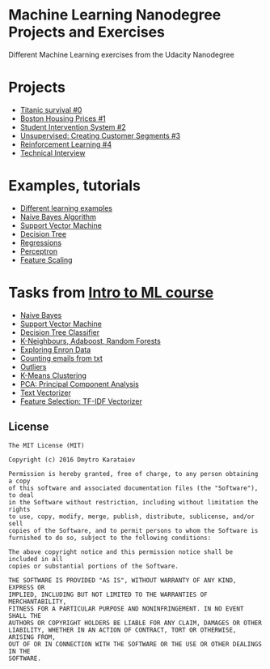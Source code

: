 # Machine Learning Nanodegree Projects and Exercises
Different Machine Learning exercises from the Udacity Nanodegree

# Projects
* [Titanic survival #0](titanic/)
* [Boston Housing Prices #1](boston_housing/)
* [Student Intervention System #2](student_intervention/)
* [Unsupervised: Creating Customer Segments #3](creating_customer_segments/)
* [Reinforcement Learning #4](smartcab/)
* [Technical Interview](learning/algorithms/technical/)

# Examples, tutorials
* [Different learning examples](learning/algorithms)
* [Naive Bayes Algorithm](learning/algorithms/nb)
* [Support Vector Machine](learning/algorithms/svm)
* [Decision Tree](learning/algorithms/dtree)
* [Regressions](learning/algorithms/regression)
* [Perceptron](learning/algorithms/perceptron)
* [Feature Scaling](learning/FeatureScaling.py)

# Tasks from [Intro to ML course](https://www.udacity.com/course/intro-to-machine-learning--ud120)
* [Naive Bayes](learning/ud120-projects/naive_bayes)
* [Support Vector Machine](learning/ud120-projects/svm)
* [Decision Tree Classifier](learning/ud120-projects/decision_tree)
* [K-Neighbours, Adaboost, Random Forests](learning/ud120-projects/choose_your_own)
* [Exploring Enron Data](learning/ud120-projects/datasets_questions)
* [Counting emails from txt](learning/ud120-projects/final_project/poi_names.py)
* [Outliers](learning/ud120-projects/outliers)
* [K-Means Clustering](learning/ud120-projects/k_means)
* [PCA: Principal Component Analysis](learning/ud120-projects/pca)
* [Text Vectorizer](learning/ud120-projects/text_learning)
* [Feature Selection: TF-IDF Vectorizer](learning/ud120-projects/feature_selection)

License
-------

	The MIT License (MIT)

	Copyright (c) 2016 Dmytro Karataiev

	Permission is hereby granted, free of charge, to any person obtaining a copy
	of this software and associated documentation files (the "Software"), to deal
	in the Software without restriction, including without limitation the rights
	to use, copy, modify, merge, publish, distribute, sublicense, and/or sell
	copies of the Software, and to permit persons to whom the Software is
	furnished to do so, subject to the following conditions:

	The above copyright notice and this permission notice shall be included in all
	copies or substantial portions of the Software.

	THE SOFTWARE IS PROVIDED "AS IS", WITHOUT WARRANTY OF ANY KIND, EXPRESS OR
	IMPLIED, INCLUDING BUT NOT LIMITED TO THE WARRANTIES OF MERCHANTABILITY,
	FITNESS FOR A PARTICULAR PURPOSE AND NONINFRINGEMENT. IN NO EVENT SHALL THE
	AUTHORS OR COPYRIGHT HOLDERS BE LIABLE FOR ANY CLAIM, DAMAGES OR OTHER
	LIABILITY, WHETHER IN AN ACTION OF CONTRACT, TORT OR OTHERWISE, ARISING FROM,
	OUT OF OR IN CONNECTION WITH THE SOFTWARE OR THE USE OR OTHER DEALINGS IN THE
	SOFTWARE.